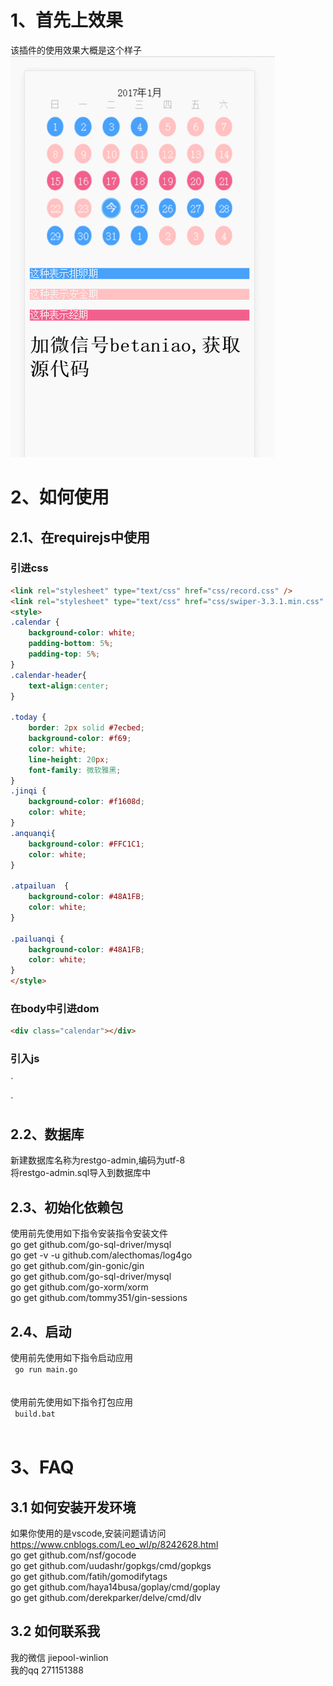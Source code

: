 # 1、首先上效果
该插件的使用效果大概是这个样子  
![登录页面](https://github.com/winlion/calendar/blob/master/GIF.gif)
# 2、如何使用
## 2.1、在requirejs中使用
### 引进css
```html
<link rel="stylesheet" type="text/css" href="css/record.css" />
<link rel="stylesheet" type="text/css" href="css/swiper-3.3.1.min.css" />
<style>
.calendar {
	background-color: white;
	padding-bottom: 5%;
	padding-top: 5%;
}
.calendar-header{
	text-align:center;
}

.today {
	border: 2px solid #7ecbed;
	background-color: #f69;
	color: white;
	line-height: 20px;
	font-family: 微软雅黑;
}
.jinqi {
	background-color: #f1608d;
	color: white;
}
.anquanqi{
	background-color: #FFC1C1;
	color: white;
}

.atpailuan  {
	background-color: #48A1FB;
	color: white;
}

.pailuanqi {
	background-color: #48A1FB;
	color: white;
}
</style>
```
### 在body中引进dom
```html
<div class="calendar"></div>
```
### 引入js
`
<script type="text/javascript" data-main="js/main-lady" 	src="js/require.min.js"></script>
`
## 2.2、数据库
新建数据库名称为restgo-admin,编码为utf-8  
将restgo-admin.sql导入到数据库中  
## 2.3、初始化依赖包
使用前先使用如下指令安装指令安装文件  
go get github.com/go-sql-driver/mysql  
go get -v -u github.com/alecthomas/log4go  
go get github.com/gin-gonic/gin  
go get github.com/go-sql-driver/mysql  
go get github.com/go-xorm/xorm  
go get github.com/tommy351/gin-sessions  


## 2.4、启动
使用前先使用如下指令启动应用  
<code>
go run main.go  
</code>  
使用前先使用如下指令打包应用  
<code>
build.bat  
</code>  
# 3、FAQ
## 3.1 如何安装开发环境
如果你使用的是vscode,安装问题请访问  
https://www.cnblogs.com/Leo_wl/p/8242628.html  
go get github.com/nsf/gocode  
go get github.com/uudashr/gopkgs/cmd/gopkgs  
go get github.com/fatih/gomodifytags  
go get github.com/haya14busa/goplay/cmd/goplay  
go get github.com/derekparker/delve/cmd/dlv  

## 3.2 如何联系我
我的微信 jiepool-winlion  
我的qq 271151388